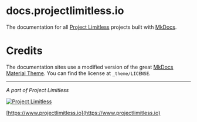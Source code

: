 # docs.projectlimitless.io

The documentation for all [Project Limitless](https://www.projectlimitless.io)
projects built with [MkDocs](http://www.mkdocs.org/).

# Credits

The documentation sites use a modified version of the great
[MkDocs Material Theme](https://github.com/squidfunk/mkdocs-material). You can
find the license at `_theme/LICENSE`.

---
*A part of Project Limitless*

[![Project Limitless](https://www.donovansolms.com/downloads/projectlimitless.jpg)](https://www.projectlimitless.io)

[https://www.projectlimitless.io](https://www.projectlimitless.io)
